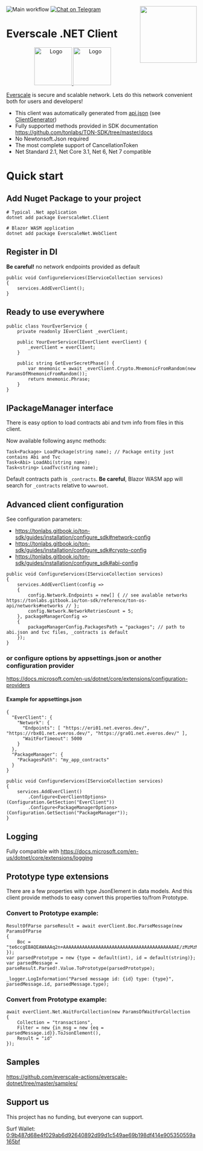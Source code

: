 ![Main workflow](https://github.com/everscale-actions/everscale-dotnet/workflows/Main%20workflow/badge.svg)
[![Chat on Telegram](https://img.shields.io/badge/chat-on%20telegram-9cf.svg)](https://t.me/everscale_actions_chat)
[<img src="https://avatars3.githubusercontent.com/u/67861283?s=150&u=4536b61595a1b422604fab8a7012092d891278f6&v=4" align="right" width="150">](https://freeton.org/)

# Everscale .NET Client 

<p align="center">
  <a href="https://docs.everscale.network/">
    <img src="https://4031793516-files.gitbook.io/~/files/v0/b/gitbook-x-prod.appspot.com/o/spaces%2FCmimRVYKp3FChIIdVQ51%2Fuploads%2Fg8DCzYhXFbskTt0odAR4%2FEverscale%20Logo.png?alt=media&token=9484b624-6456-47b4-9757-c0fa43f4caa7" alt="Logo"   height="100">
  </a>
  <a href="https://github.com/venom-blockchain/developer-program">
    <img src="https://raw.githubusercontent.com/venom-blockchain/developer-program/main/vf-dev-program.png" alt="Logo" height="100">
  </a>
</p>

[Everscale](https://everscale.network/) is secure and scalable network. Lets do this network convenient both for users and developers!

- This client was automatically generated from [api.json](https://github.com/tonlabs/TON-SDK/blob/master/tools/api.json) (see [ClientGenerator](https://github.com/everscale-actions/everscale-dotnet/tree/master/tools/EverscaleNet.ClientGenerator)) 
- Fully supported methods provided in SDK documentation https://github.com/tonlabs/TON-SDK/tree/master/docs
- No Newtonsoft.Json required
- The most complete support of CancellationToken
- Net Standard 2.1, Net Core 3.1, Net 6, Net 7 compatible


# Quick start 

## Add Nuget Package to your project

```shell
# Typical .Net application
dotnet add package EverscaleNet.Client

# Blazor WASM application
dotnet add package EverscaleNet.WebClient
```

## Register in DI  
**Be careful!** no network endpoints provided as default

```
public void ConfigureServices(IServiceCollection services)
{
    services.AddEverClient();
}
```

## Ready to use everywhere 

```
public class YourEverService {
    private readonly IEverClient _everClient;

    public YourEverService(IEverClient everClient) {
        _everClient = everClient;
    }
    
    public string GetEverSecretPhase() {
        var mnemonic = await _everClient.Crypto.MnemonicFromRandom(new ParamsOfMnemonicFromRandom());
        return mnemonic.Phrase;
    }
}
```

## IPackageManager interface

There is easy option to load contracts abi and tvm info from files in this client.

Now available following async methods:

```
Task<Package> LoadPackage(string name); // Package entity just contains Abi and Tvc
Task<Abi> LoadAbi(string name);
Task<string> LoadTvc(string name);
```

Default contracts path is `_contracts`. **Be careful**, Blazor WASM app will search for `_contracts` relative to `wwwroot`. 

## Advanced client configuration

See configuration parameters:

* https://tonlabs.gitbook.io/ton-sdk/guides/installation/configure_sdk#network-config
* https://tonlabs.gitbook.io/ton-sdk/guides/installation/configure_sdk#crypto-config
* https://tonlabs.gitbook.io/ton-sdk/guides/installation/configure_sdk#abi-config

```
public void ConfigureServices(IServiceCollection services)
{
    services.AddEverClient(config =>
    {
        config.Network.Endpoints = new[] { // see avalable networks https://tonlabs.gitbook.io/ton-sdk/reference/ton-os-api/networks#networks // };
        config.Network.NetworkRetriesCount = 5;
    }, packageManagerConfig =>
    {
        packageManagerConfig.PackagesPath = "packages"; // path to abi.json and tvc files, _contracts is default
    });  
}
```

### or configure options by appsettings.json or another configuration provider

https://docs.microsoft.com/en-us/dotnet/core/extensions/configuration-providers

#### Example for appsettings.json

```
{
  "EverClient": {
    "Network": {
      "Endpoints": [ "https://eri01.net.everos.dev/", "https://rbx01.net.everos.dev/", "https://gra01.net.everos.dev/" ],
      "WaitForTimeout": 5000
    }
  },
  "PackageManager": {
    "PackagesPath": "my_app_contracts"
  }
}
```

```
public void ConfigureServices(IServiceCollection services)
{
    services.AddEverClient()        
        .Configure<EverClientOptions>(Configuration.GetSection("EverClient"))
        .Configure<PackageManagerOptions>(Configuration.GetSection("PackageManager"));
}
```

## Logging

Fully compatible with https://docs.microsoft.com/en-us/dotnet/core/extensions/logging 

## Prototype type extensions

There are a few properties with type JsonElement in data models. 
And this client provide methods to easy convert this properties to/from Prototype.

### Convert to Prototype example:

```
ResultOfParse parseResult = await everClient.Boc.ParseMessage(new ParamsOfParse
{
    Boc = "te6ccgEBAQEAWAAAq2n+AAAAAAAAAAAAAAAAAAAAAAAAAAAAAAAAAAAAAAAAAAE/zMzMzMzMzMzMzMzMzMzMzMzMzMzMzMzMzMzMzMzMzMzSsG8DgAAAAAjuOu9NAL7BxYpA"
});
var parsedPrototype = new {type = default(int), id = default(string)};
var parsedMessage = parseResult.Parsed!.Value.ToPrototype(parsedPrototype);

_logger.LogInformation("Parsed message id: {id} type: {type}", parsedMessage.id, parsedMessage.type);
```

### Convert from Prototype example:

```
await everClient.Net.WaitForCollection(new ParamsOfWaitForCollection
{
    Collection = "transactions",
    Filter = new {in_msg = new {eq = parsedMessage.id}}.ToJsonElement(),
    Result = "id"
});
```

## Samples

https://github.com/everscale-actions/everscale-dotnet/tree/master/samples/

## Support us

This project has no funding, but everyone can support.

Surf Wallet: [0:9b487d68e4f029ab6d92640892d99d1c549ae69b198df414e905350559a165bf](https://uri.ever.surf/surf/0:9b487d68e4f029ab6d92640892d99d1c549ae69b198df414e905350559a165bf)
